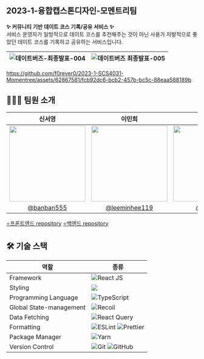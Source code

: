 ## 2023-1-융합캡스톤디자인-모멘트리팀
**✨ 커뮤니티 기반 데이트 코스 기록/공유 서비스 ✨**
<br> 
서비스 운영자가 일방적으로 데이트 코스를 추천해주는 것이 아닌 사용가 자발적으로 좋았던 데이트 코스를 기록하고 공유하는 서비스입니다.
<br> 

|![데이트버즈-최종발표-004](https://github.com/CSID-DGU/2023-1-SCS4031-Momentree/assets/62867581/183fef3a-f11c-447f-923c-6fba7dc6fd27)|![데이트버즈 최종발표-005](https://github.com/CSID-DGU/2023-1-SCS4031-Momentree/assets/62867581/b9e195fd-9408-4f27-b2b5-0a14f026635f)|
|:-:|:-:|

https://github.com/f0rever0/2023-1-SCS4031-Momentree/assets/62867581/fcb92dc6-bcb2-457b-bc5c-88eaa588189b
## 👩🏻‍💻 팀원 소개
|신서영|이민희|송우영|이중원|
|:-:|:-:|:-:|:-:|
|<img src="https://avatars.githubusercontent.com/u/124651984?v=4" width="200px" />|<img src="https://avatars.githubusercontent.com/u/91667853?v=4" width="200px" />|<img src="https://avatars.githubusercontent.com/u/62867581?v=4" width="200px" />|<img src="https://avatars.githubusercontent.com/u/85065626?v=4" width="200px" />|
|[@banban555](https://github.com/banban555)|[@leeminhee119](https://github.com/leeminhee119)|[@f0rever0](https://github.com/f0rever0)|[@shoeone96](https://github.com/shoeone96)|


[⭐️프론트엔드 repository](https://github.com/CSID-DGU/2023-1-SCS4031-Momentree)
[⭐️백엔드 repository](https://github.com/CSID-DGU/2023-1-SCS4031-Momentree-2)
<br />

## 🛠 기술 스택
|역할|종류|
|-|-|
|Framework|![React JS](https://img.shields.io/badge/React-black?style=for-the-badge&logo=react&logoColor=white)|
|Styling|<img src="https://img.shields.io/badge/styled components-DB7093?style=for-the-badge&logo=styled-components&logoColor=white"/>|
|Programming Language|![TypeScript](https://img.shields.io/badge/typescript-%23007ACC.svg?style=for-the-badge&logo=typescript&logoColor=white)|
|Global State-management|![Recoil](https://img.shields.io/badge/Recoil-6DB33F?style=for-the-badge&logo=Recoil&logoColor=white)|
|Data Fetching|![React Query](https://img.shields.io/badge/-React%20Query-FF4154?style=for-the-badge&logo=react%20query&logoColor=white)|
|Formatting|![ESLint](https://img.shields.io/badge/ESLint-4B3263?style=for-the-badge&logo=eslint&logoColor=white) ![Prettier](https://img.shields.io/badge/Prettier-F7B93E?style=for-the-badge&logo=prettier&logoColor=white)|
|Package Manager|![Yarn](https://img.shields.io/badge/yarn-%232C8EBB.svg?style=for-the-badge&logo=yarn&logoColor=white)|                                             
|Version Control|![Git](https://img.shields.io/badge/git-%23F05033.svg?style=for-the-badge&logo=git&logoColor=white) ![GitHub](https://img.shields.io/badge/github-%23121011.svg?style=for-the-badge&logo=github&logoColor=white) |
<br />
